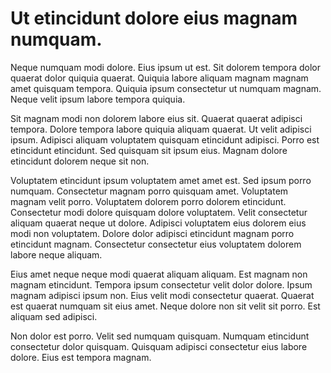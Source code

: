 # Ut etincidunt dolore eius magnam numquam.

Neque numquam modi dolore. Eius ipsum ut est. Sit dolorem tempora dolor quaerat dolor quiquia quaerat. Quiquia labore aliquam magnam magnam amet quisquam tempora. Quiquia ipsum consectetur ut numquam magnam. Neque velit ipsum labore tempora quiquia.

Sit magnam modi non dolorem labore eius sit. Quaerat quaerat adipisci tempora. Dolore tempora labore quiquia aliquam quaerat. Ut velit adipisci ipsum. Adipisci aliquam voluptatem quisquam etincidunt adipisci. Porro est etincidunt etincidunt. Sed quisquam sit ipsum eius. Magnam dolore etincidunt dolorem neque sit non.

Voluptatem etincidunt ipsum voluptatem amet amet est. Sed ipsum porro numquam. Consectetur magnam porro quisquam amet. Voluptatem magnam velit porro. Voluptatem dolorem porro dolorem etincidunt. Consectetur modi dolore quisquam dolore voluptatem. Velit consectetur aliquam quaerat neque ut dolore. Adipisci voluptatem eius dolorem eius modi non voluptatem. Dolore dolor adipisci etincidunt magnam porro etincidunt magnam. Consectetur consectetur eius voluptatem dolorem labore neque aliquam.

Eius amet neque neque modi quaerat aliquam aliquam. Est magnam non magnam etincidunt. Tempora ipsum consectetur velit dolor dolore. Ipsum magnam adipisci ipsum non. Eius velit modi consectetur quaerat. Quaerat est quaerat numquam sit eius amet. Neque dolore non sit velit sit porro. Est aliquam sed adipisci.

Non dolor est porro. Velit sed numquam quisquam. Numquam etincidunt consectetur dolor quisquam. Quisquam adipisci consectetur eius labore dolore. Eius est tempora magnam.

